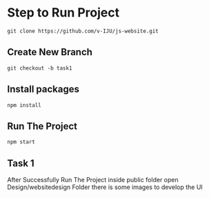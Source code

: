 # Step to Run Project

```shell
git clone https://github.com/v-IJU/js-website.git
```

## Create New Branch

```shell
git checkout -b task1
```

## Install packages

```shell
npm install
```

## Run The Project

```shell
npm start
```

## Task 1

After Successfully Run The Project inside public folder open Design/websitedesign Folder there is some images to develop the UI
